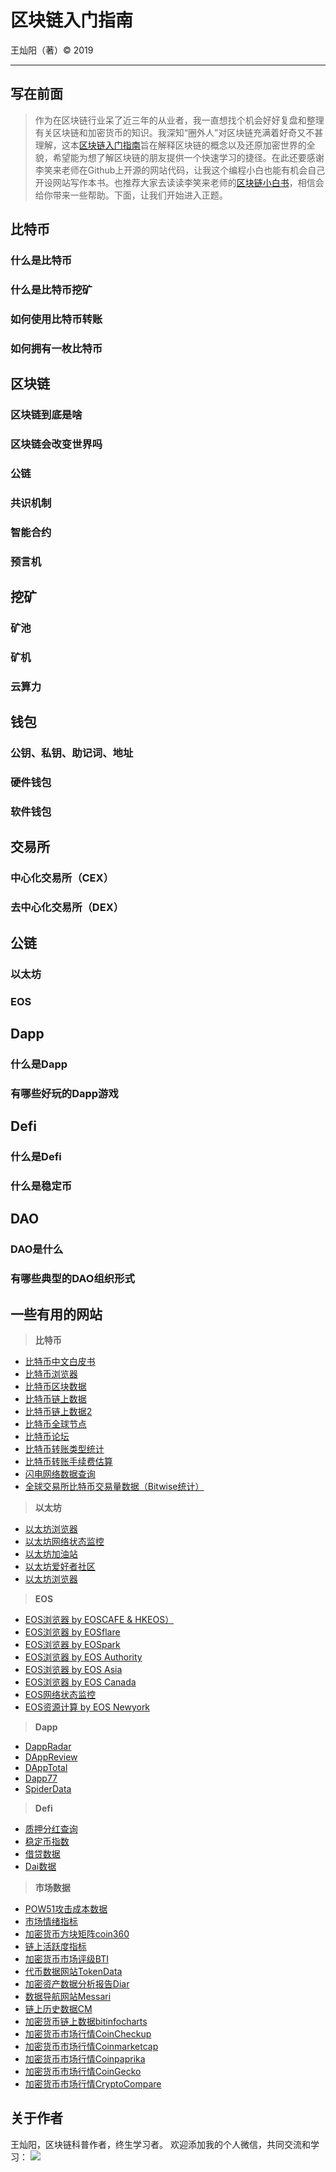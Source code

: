 # 区块链入门指南

王灿阳（著）&copy; 2019

-----

## 写在前面
>作为在区块链行业呆了近三年的从业者，我一直想找个机会好好复盘和整理有关区块链和加密货币的知识。我深知“圈外人”对区块链充满着好奇又不甚理解，这本[区块链入门指南](http://www.blockchainguidebook.com)旨在解释区块链的概念以及还原加密世界的全貌，希望能为想了解区块链的朋友提供一个快速学习的捷径。在此还要感谢李笑来老师在Github上开源的网站代码，让我这个编程小白也能有机会自己开设网站写作本书。也推荐大家去读读李笑来老师的[区块链小白书](http://www.blockchainlittlebook.com)，相信会给你带来一些帮助。下面，让我们开始进入正题。

## 比特币
### 什么是比特币
### 什么是比特币挖矿
### 如何使用比特币转账
### 如何拥有一枚比特币

## 区块链
### 区块链到底是啥
### 区块链会改变世界吗 
### 公链
### 共识机制
### 智能合约
### 预言机

## 挖矿
### 矿池
### 矿机
### 云算力

## 钱包
### 公钥、私钥、助记词、地址
### 硬件钱包
### 软件钱包

## 交易所
### 中心化交易所（CEX）
### 去中心化交易所（DEX）

## 公链
### 以太坊
### EOS

## Dapp
### 什么是Dapp
### 有哪些好玩的Dapp游戏

## Defi
### 什么是Defi
### 什么是稳定币

## DAO
### DAO是什么
### 有哪些典型的DAO组织形式

## 一些有用的网站
>**比特币**
- [比特币中文白皮书](https://docs.google.com/file/d/0B1UsG65HCLkuOGNkMDZmMzYtZTQ0OC00OGVmLTk2MGItODBkNjA0MDEwYjkw/edit?hl=en)
- [比特币浏览器](https://btc.bitaps.com)
- [比特币区块数据](https://coin.dance/blocks)
- [比特币链上数据](https://chain.info)
- [比特币链上数据2](http://data.bitcoinity.org)
- [比特币全球节点](https://bitnodes.earn.com)
- [比特币论坛](https://bitcointalk.org)
- [比特币转账类型统计](https://p2sh.info/dashboard)
- [比特币转账手续费估算](https://statoshi.info/dashboard/db/fee-estimates)
- [闪电网络数据查询](https://1ml.com)
- [全球交易所比特币交易量数据（Bitwise统计）](https://www.bitcointradevolume.com)

>**以太坊**
- [以太坊浏览器](https://etherscan.io)
- [以太坊网络状态监控](https://ethstats.net)
- [以太坊加油站](https://ethgasstation.info)
- [以太坊爱好者社区](https://ethfans.org/wikis/Home)
- [以太坊浏览器](https://etherscan.io)

>**EOS**
- [EOS浏览器 by EOSCAFE & HKEOS）](https://bloks.io)
- [EOS浏览器 by EOSflare ](https://eosflare.io)
- [EOS浏览器 by EOSpark](https://eospark.com)
- [EOS浏览器 by EOS Authority](https://eosauthority.com)
- [EOS浏览器 by EOS Asia](https://www.eosx.io/blocks)
- [EOS浏览器 by EOS Canada](https://eosq.app)
- [EOS网络状态监控](https://eosnetworkmonitor.io)
- [EOS资源计算 by EOS Newyork](https://www.eoscharge.io)

>**Dapp**
- [DappRadar](https://dappradar.com)
- [DAppReview](https://dapp.review/explore)
- [DAppTotal](https://www.dapptotal.com)
- [Dapp77](https://www.dapp77.com)
- [SpiderData](https://www.spiderdata.com/players)

>**Defi**
- [质押分红查询](https://www.stakingrewards.com)
- [稳定币指数](http://stablecoinindex.com)
- [借贷数据](https://loanscan.io)
- [Dai数据](https://daistats.com)

>**市场数据**
- [POW51攻击成本数据](https://www.crypto51.app)
- [市场情绪指标](https://alternative.me/crypto/fear-and-greed-index/)
- [加密货币方块矩阵coin360](https://coin360.com)
- [链上活跃度指标](https://blocktivity.info)
- [加密货币市场评级BTI](http://www.bti.live)
- [代币数据网站TokenData](https://www.tokendata.io)
- [加密资产数据分析报告Diar](https://www.crypto51.app)
- [数据导航网站Messari](https://messari.io)
- [链上历史数据CM](https://coinmetrics.io/data-downloads/)
- [加密货币链上数据bitinfocharts](https://bitinfocharts.com/zh/)
- [加密货币市场行情CoinCheckup](https://coincheckup.com)
- [加密货币市场行情Coinmarketcap](https://coinmarketcap.com/zh/)
- [加密货币市场行情Coinpaprika](https://coinpaprika.com/zh/)
- [加密货币市场行情CoinGecko](https://www.coingecko.com/zh/)
- [加密货币市场行情CryptoCompare](https://www.cryptocompare.com)

## 关于作者
王灿阳，区块链科普作者，终生学习者。
欢迎添加我的个人微信，共同交流和学习：
![](images/wechat0.jpeg)

